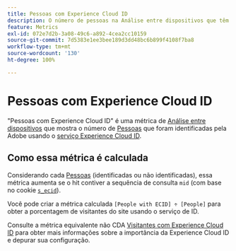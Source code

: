 ```yaml
---
title: Pessoas com Experience Cloud ID
description: O número de pessoas na Análise entre dispositivos que têm um Experience Cloud ID.
feature: Metrics
exl-id: 072e7d2b-3a08-49c6-a892-4cea2cc10159
source-git-commit: 7d5383e1ee3bee189d3dd48bc6b899f4108f7ba8
workflow-type: tm+mt
source-wordcount: '130'
ht-degree: 100%

---
```


# Pessoas com Experience Cloud ID

&quot;Pessoas com Experience Cloud ID&quot; é uma métrica de [Análise entre dispositivos](../cda/overview.md) que mostra o número de [Pessoas](people.md) que foram identificadas pela Adobe usando o [serviço Experience Cloud ID](https://experienceleague.adobe.com/docs/id-service/using/home.html?lang=pt-BR).

## Como essa métrica é calculada

Considerando cada [Pessoas](people.md) (identificadas ou não identificadas), essa métrica aumenta se o hit contiver a sequência de consulta `mid` (com base no cookie [`s_ecid`](https://experienceleague.adobe.com/docs/core-services/interface/ec-cookies/cookies-analytics.html?lang=pt-BR)).

Você pode criar a métrica calculada `[People with ECID] ÷ [People]` para obter a porcentagem de visitantes do site usando o serviço de ID.

Consulte a métrica equivalente não CDA [Visitantes com Experience Cloud ID](visitors-with-ecid.md) para obter mais informações sobre a importância da Experience Cloud ID e depurar sua configuração.
